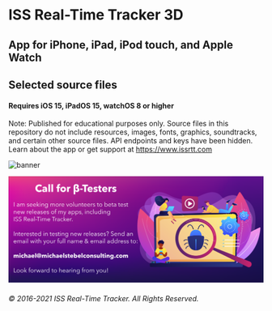 #  ISS Real-Time Tracker 3D

## App for iPhone, iPad, iPod touch, and Apple Watch
## Selected source files

#### Requires iOS 15, iPadOS 15, watchOS 8 or higher

Note: Published for educational purposes only. Source files in this repository do not include resources, images, fonts, graphics, soundtracks, and certain other source files. API endpoints and keys have been hidden.
Learn about the app or get support at https://www.issrtt.com

![banner](https://github.com/MDStebel/ISSRTT3D-Source-Public/blob/4607b6a0992abbd0bb3e758310d521833a6f2a5d/New%20Facebook%20Cover%20-%20ISS%20Real-Time%20Tracker%203D.png)

![banner](https://github.com/MDStebel/ISSRTT-Source-Public/blob/master/Call%20for%20Beta%20Testers.png)


###### © 2016-2021 ISS Real-Time Tracker. All Rights Reserved.
